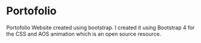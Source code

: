 # Portofolio
Portofolio Website created using bootstrap.
I created it using Bootstrap 4 for the CSS and AOS animation which is an open source resource.
